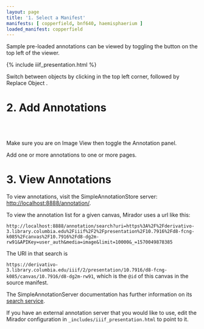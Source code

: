 ```yaml
---
layout: page
title: '1. Select a Manifest'
manifests: [ copperfield, bnf640, haemisphaerium ]
loaded_manifest: copperfield
---
```

<script src="https://use.fontawesome.com/884e80fbb8.js"></script>
<div id="1" style="position:absolute;top:0px;"></div>

Sample pre-loaded annotations can be viewed by toggling the <i class="fa fa-comments" aria-hidden="true"></i> button on the top left of the viewer.

{% include iiif_presentation.html %}

Switch between objects by clicking <i class="fa fa-th-large"></i> in the top left corner, followed by Replace Object <i class="fa fa-refresh"></i>.

<div id="2"></div>
<h1 class="h0">2. Add Annotations</h1>
<br>
<div class="col-4 sm-width-full border-top-thin"></div>
<br>

Make sure you are on Image View <i class="fa fa-photo"></i> then toggle the Annotation <i class="fa fa-comments"></i> panel.

Add one or more annotations to one or more pages.

<div id="3"></div>
<h1 class="h0">3. View Annotations</h1>

To view annotations, visit the SimpleAnnotationStore server: [http://localhost:8888/annotation/](http://localhost:8888/annotation/).

To view the annotation list for a given canvas, Mirador uses a url like this:

```http://localhost:8888/annotation/search?uri=https%3A%2F%2Fderivativo-3.library.columbia.edu%2Fiiif%2F2%2Fpresentation%2F10.7916%2Fd8-fcng-k085%2Fcanvas%2F10.7916%2Fd8-dg2m-rw91&APIKey=user_auth&media=image&limit=10000&_=1570049878385```

The URI in that search is

```https://derivativo-3.library.columbia.edu/iiif/2/presentation/10.7916/d8-fcng-k085/canvas/10.7916/d8-dg2m-rw91```, which is the ```@id``` of this canvas in the source manifest.

The SimpleAnnotationServer documentation has further information on its [search service](https://github.com/glenrobson/SimpleAnnotationServer/blob/master/doc/IIIFSearch.md).

If you have an external annotation server that you would like to use, edit the Mirador configuration in ```_includes/iiif_presentation.html``` to point to it.
